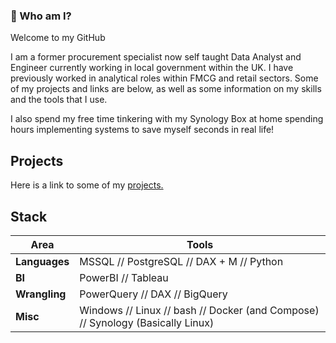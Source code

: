 ### 👋 Who am I?

Welcome to my GitHub

I am a former procurement specialist now self taught Data Analyst and Engineer currently working in local government within the UK. I have previously worked in analytical roles within FMCG and retail sectors. Some of my projects and links are below, as well as some information on my skills and the tools that I use. 

I also spend my free time tinkering with my Synology Box at home spending hours implementing systems to save myself seconds in real life!


## Projects

Here is a link to some of my [projects.](https://github.com/redholt/portfolio)

## Stack

| Area | Tools |
| --- | --- |
| **Languages** | MSSQL // PostgreSQL // DAX + M // Python |
| **BI** | PowerBI // Tableau |
| **Wrangling** | PowerQuery // DAX //  BigQuery |
| **Misc** | Windows // Linux // bash // Docker (and Compose) // Synology (Basically Linux) |


<!--
**redholt/redholt** is a ✨ _special_ ✨ repository because its `README.md` (this file) appears on your GitHub profile.

Here are some ideas to get you started:

- 🔭 I’m currently working on ...
- 🌱 I’m currently learning ...
- 👯 I’m looking to collaborate on ...
- 🤔 I’m looking for help with ...
- 💬 Ask me about ...
- 📫 How to reach me: ...
- 😄 Pronouns: ...
- ⚡ Fun fact: ...
-->
